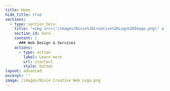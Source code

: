 ```yaml
---
title: Home
hide_title: true
sections:
  - type: section_hero
    title: "<img src=\"/images/Nixie%20Creative%20Logo%20Image.png\" alt=\"Purple hexagon logo with angled pink, blue, white and purple triangles inside\"\_style=\"width:150px;height:150px;\"> <a><h4>Nixie Creative</h4></a>"
    section_id: hero
    content: |
      ### Web Design & Services 
    actions:
      - type: action
        label: Learn more
        url: /contact
        style: button
layout: advanced
excerpt: ''
image: /images/Nixie Creative Web Logo.png
---
```

